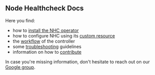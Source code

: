 ## Node Healthcheck Docs

Here you find:

- how to [install the NHC operator](./installation.md)
- how to configure NHC using its [custom resource](./configuration.md)
- the [workflow](./workflow.md) of the controller
- some [troubleshooting](./troubleshooting.md) guidelines
- information on how to [contribute](./contributing.md)

In case you're missing information, don't hesitate to reach out on our
[Google group](https://groups.google.com/g/medik8s).
